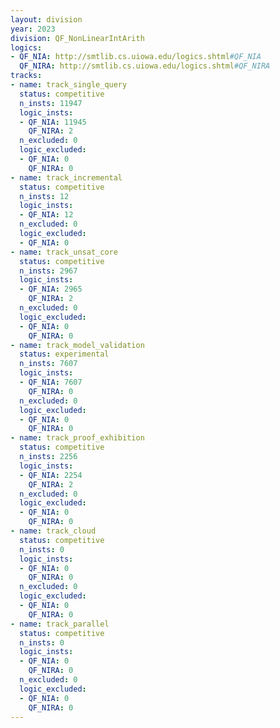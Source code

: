 ```yaml
---
layout: division
year: 2023
division: QF_NonLinearIntArith
logics: 
- QF_NIA: http://smtlib.cs.uiowa.edu/logics.shtml#QF_NIA
  QF_NIRA: http://smtlib.cs.uiowa.edu/logics.shtml#QF_NIRA
tracks:
- name: track_single_query
  status: competitive
  n_insts: 11947
  logic_insts:
  - QF_NIA: 11945
    QF_NIRA: 2
  n_excluded: 0
  logic_excluded:
  - QF_NIA: 0
    QF_NIRA: 0
- name: track_incremental
  status: competitive
  n_insts: 12
  logic_insts:
  - QF_NIA: 12
  n_excluded: 0
  logic_excluded:
  - QF_NIA: 0
- name: track_unsat_core
  status: competitive
  n_insts: 2967
  logic_insts:
  - QF_NIA: 2965
    QF_NIRA: 2
  n_excluded: 0
  logic_excluded:
  - QF_NIA: 0
    QF_NIRA: 0
- name: track_model_validation
  status: experimental
  n_insts: 7607
  logic_insts:
  - QF_NIA: 7607
    QF_NIRA: 0
  n_excluded: 0
  logic_excluded:
  - QF_NIA: 0
    QF_NIRA: 0
- name: track_proof_exhibition
  status: competitive
  n_insts: 2256
  logic_insts:
  - QF_NIA: 2254
    QF_NIRA: 2
  n_excluded: 0
  logic_excluded:
  - QF_NIA: 0
    QF_NIRA: 0
- name: track_cloud
  status: competitive
  n_insts: 0
  logic_insts:
  - QF_NIA: 0
    QF_NIRA: 0
  n_excluded: 0
  logic_excluded:
  - QF_NIA: 0
    QF_NIRA: 0
- name: track_parallel
  status: competitive
  n_insts: 0
  logic_insts:
  - QF_NIA: 0
    QF_NIRA: 0
  n_excluded: 0
  logic_excluded:
  - QF_NIA: 0
    QF_NIRA: 0
---
```


